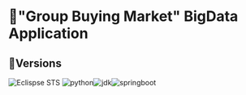 # 🛒"**Group Buying Market**" BigData Application 

## 📜Versions

![Eclispse STS](<https://img.shields.io/badge/eclipse%20STS-3.9.11-green>)
![python](<https://img.shields.io/badge/python-3.8.2-blue?logo=python>)![jdk](<https://img.shields.io/badge/Jdk-8u251-yellowgreen?logo=java>)![springboot](<https://img.shields.io/badge/SpringBoot-2.2.7-red?logo=spring>)